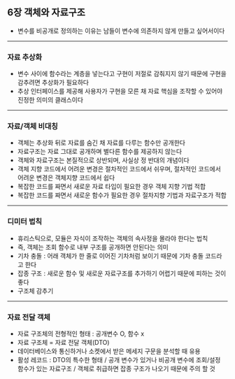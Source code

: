 ## 6장 객체와 자료구조

* 변수를 비공개로 정의하는 이유는 남들이 변수에 의존하지 않게 만들고 싶어서이다
------------
### 자료 추상화
* 변수 사이에 함수라는 계층을 넣는다고 구현이 저절로 감춰지지 않기 때문에 구현을 감추려면 추상화가 필요하다
* 추상 인터페이스를 제공해 사용자가 구현을 모른 채 자료 핵심을 조작할 수 있어야 진정한 의미의 클래스이다
------------
### 자료/객체 비대칭
* 객체는 추상화 뒤로 자료를 숨긴 채 자료를 다루는 함수만 공개한다
* 자료구조는 자료 그대로 공개하며 별다른 함수를 제공하지 않는다
* 객체와 자료구조는 본질적으로 상반되며, 사실상 정 반대의 개념이다
* 객체 지향 코드에서 어려운 변경은 절차적인 코드에서 쉬우며, 절차적인 코드에서 어려운 변경은 객체지향 코드에서 쉽다
* 복잡한 코드를 짜면서 새로운 자료 타입이 필요한 경우 객체 지향 기법 적합
* 복잡한 코드를 짜면서 새로운 함수가 필요한 경우 절차지향 기법과 자료구조가 적합
------------
### 디미터 법칙
* 휴리스틱으로, 모듈은 자식이 조작하는 객체의 속사정을 몰라야 한다는 법칙
* 즉, 객체는 조회 함수로 내부 구조를 공개하면 안된다는 의미
* 기차 충돌 : 어래 객체가 한 줄로 이어진 기차처럼 보이기 때문에 기차 충돌 코드라고 한다
* 잡종 구조 : 새로운 함수 및 새로운 자료구조를 추가하기 어렵기 때문에 피하는 것이 좋다
* 구조체 감추기
------------
### 자료 전달 객체
* 자료 구조체의 전형적인 형태 : 공개변수 O, 함수 x
* 자료 구조체 = 자료 전달 객체(DTO)
* 데이터베이스와 통신하거나 소켓에서 받은 메세지 구문을 분석할 때 유용
* 활성 레코드 : DTO의 특수한 형태 / 공개 변수가 있거나 비공개 변수에 조회/설정 함수가 있는 자료구조 / 객체로 취급하면 잡종 구조가 나오기 때문에 주의 할 것

